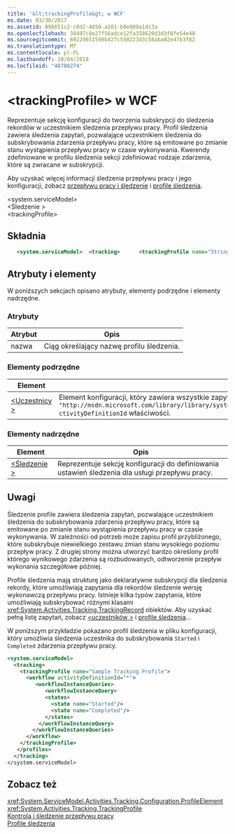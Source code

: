 ```yaml
---
title: '&lt;trackingProfile&gt; w WCF'
ms.date: 03/30/2017
ms.assetid: 09b651c2-c0d2-4850-a101-b0e009a1dc3a
ms.openlocfilehash: 34497c8e27f56adce12fa358620d3d3f8fe54e48
ms.sourcegitcommit: 69229651598b427c550223d3c58aba82e47b3f82
ms.translationtype: MT
ms.contentlocale: pl-PL
ms.lasthandoff: 10/04/2018
ms.locfileid: "48780274"
---
```

# <a name="lttrackingprofilegt-of-wcf"></a>&lt;trackingProfile&gt; w WCF
Reprezentuje sekcję konfiguracji do tworzenia subskrypcji do śledzenia rekordów w uczestnikiem śledzenia przepływu pracy. Profil śledzenia zawiera śledzenia zapytań, pozwalające uczestnikiem śledzenia do subskrybowania zdarzenia przepływu pracy, które są emitowane po zmianie stanu wystąpienia przepływu pracy w czasie wykonywania. Kwerendy zdefiniowane w profilu śledzenia sekcji zdefiniować rodzaje zdarzenia, które są zwracane w subskrypcji.  
  
 Aby uzyskać więcej informacji śledzenia przepływu pracy i jego konfiguracji, zobacz [przepływu pracy i śledzenie](../../../../../docs/framework/windows-workflow-foundation/workflow-tracking-and-tracing.md) i [profile śledzenia](../../../../../docs/framework/windows-workflow-foundation/tracking-profiles.md).  
  
 \<system.serviceModel>  
\<Śledzenie >  
\<trackingProfile>  
  
## <a name="syntax"></a>Składnia  
  
```xml
   <system.serviceModel>  <tracking>      <trackingProfile name="String">      <workflow activityDefinitionId="String">          <activityScheduledQueries>             <activityScheduledQuery activityName="String"                 childActivityName="String"/>          </activityScheduledQueries>             <activityStateQuery activityName="String" />                <arguments>                   <argument name="String"/>                </arguments>                <states>                   <state name="String"/>                </states>                <variables>                   <variable name="String"/>                </variables>          </activityStateQueries>          <bookmarkResumptionQueries>             <bookmarkResumptionQuery name="String" />          </bookmarkResumptionQueries>          <cancelRequestQueries>             <cancelRequestQuery activityName="String"                 childActivityName="String"/>          </cancelRequestQueries>          <customTrackingQueries>             <customTrackingQuery activityName="String"                 name="String"/>          </customTrackingQueries>          <faultPropagationQueries>             <faultPropagationQuery activityName="String"                 faultHandlerActivityName="String"/>          </faultPropagationQueries>         <workflowInstanceQueries>            <workflowInstanceQuery>              <states>                 <state name="String"/>              </states>          </workflowInstanceQuery>        </workflowInstanceQueries>      </workflow>    </trackingProfile>           </profiles>  </tracking></system.serviceModel>    
```  
  
## <a name="attributes-and-elements"></a>Atrybuty i elementy  
 W poniższych sekcjach opisano atrybuty, elementy podrzędne i elementy nadrzędne.  
  
### <a name="attributes"></a>Atrybuty  
  
|Atrybut|Opis|  
|---------------|-----------------|  
|nazwa|Ciąg określający nazwę profilu śledzenia.|  
  
### <a name="child-elements"></a>Elementy podrzędne  
  
|Element|Opis|  
|-------------|-----------------|  
|[\<Uczestnicy >](../../../../../docs/framework/configure-apps/file-schema/windows-workflow-foundation/participants.md)|Element konfiguracji, który zawiera wszystkie zapytania dla określonego przepływu pracy identyfikowane przez `a HYPERLINK "http://msdn.microsoft.com/library/library/system.servicemodel.activities.tracking.configuration.profileworkflowelement.activitydefinitionid(VS.100).aspx" ctivityDefinitionId` właściwości.|  
  
### <a name="parent-elements"></a>Elementy nadrzędne  
  
|Element|Opis|  
|-------------|-----------------|  
|[\<Śledzenie >](../../../../../docs/framework/configure-apps/file-schema/windows-workflow-foundation/tracking.md)|Reprezentuje sekcję konfiguracji do definiowania ustawień śledzenia dla usługi przepływu pracy.|  
  
## <a name="remarks"></a>Uwagi  
 Śledzenie profile zawiera śledzenia zapytań, pozwalające uczestnikiem śledzenia do subskrybowania zdarzenia przepływu pracy, które są emitowane po zmianie stanu wystąpienia przepływu pracy w czasie wykonywania. W zależności od potrzeb może zapisu profil przybliżonego, które subskrybuje niewielkiego zestawu zmian stanu wysokiego poziomu przepływ pracy. Z drugiej strony można utworzyć bardzo określony profil którego wynikowego zdarzenia są rozbudowanych, odtworzenie przepływ wykonania szczegółowe później.  
  
 Profile śledzenia mają strukturę jako deklaratywne subskrypcji dla śledzenia rekordy, które umożliwiają zapytania dla rekordów śledzenie wersję wykonawczą przepływu pracy. Istnieje kilka typów zapytania, które umożliwiają subskrybować różnymi klasami <xref:System.Activities.Tracking.TrackingRecord> obiektów. Aby uzyskać pełną listę zapytań, zobacz [ \<uczestników >](../../../../../docs/framework/configure-apps/file-schema/windows-workflow-foundation/participants.md) i [profile śledzenia](../../../../../docs/framework/windows-workflow-foundation/tracking-profiles.md)...  
  
 W poniższym przykładzie pokazano profil śledzenia w pliku konfiguracji, który umożliwia śledzenia uczestnika do subskrybowania `Started` i `Completed` zdarzenia przepływu pracy.  
  
```xml  
<system.serviceModel>  
  <tracking>    
    <trackingProfile name="Sample Tracking Profile">  
      <workflow activityDefinitionId="*">  
         <workflowInstanceQueries>  
            <workflowInstanceQuery>  
            <states>  
              <state name="Started"/>  
              <state name="Completed"/>  
            </states>  
          </workflowInstanceQuery>  
        </workflowInstanceQueries>  
      </workflow>  
    </trackingProfile>          
   </profiles>  
  </tracking>  
</system.serviceModel>  
```  
  
## <a name="see-also"></a>Zobacz też  
 <xref:System.ServiceModel.Activities.Tracking.Configuration.ProfileElement>  
 <xref:System.Activities.Tracking.TrackingProfile>  
 [Kontrola i śledzenie przepływu pracy](../../../../../docs/framework/windows-workflow-foundation/workflow-tracking-and-tracing.md)  
 [Profile śledzenia](../../../../../docs/framework/windows-workflow-foundation/tracking-profiles.md)

